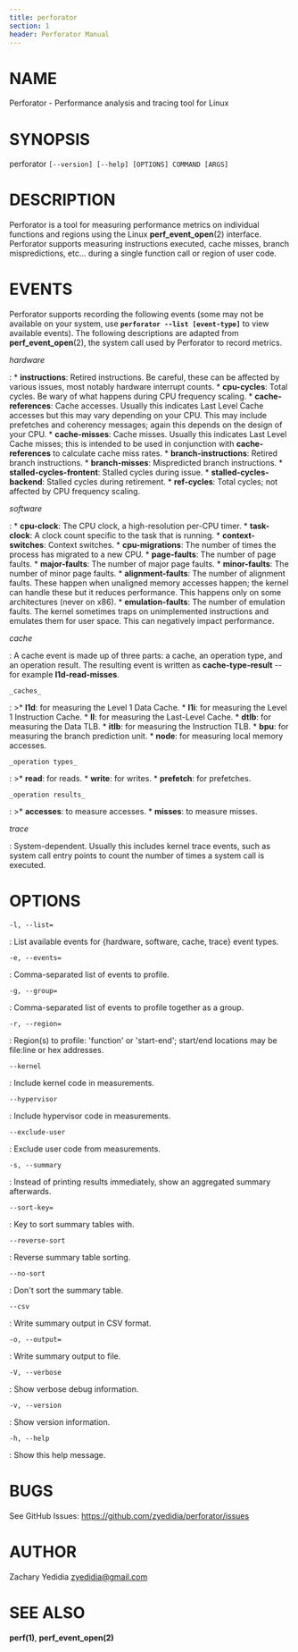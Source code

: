 ```yaml
---
title: perforator
section: 1
header: Perforator Manual
---
```


# NAME
  Perforator - Performance analysis and tracing tool for Linux

# SYNOPSIS
  perforator `[--version] [--help] [OPTIONS] COMMAND [ARGS]`

# DESCRIPTION
  Perforator is a tool for measuring performance metrics on individual
  functions and regions using the Linux **perf_event_open**(2) interface.
  Perforator supports measuring instructions executed, cache misses, branch
  mispredictions, etc... during a single function call or region of user code.

# EVENTS

Perforator supports recording the following events (some may not be available on your
system, use **`perforator --list [event-type]`** to view available events). The following
descriptions are adapted from **perf_event_open**(2), the system call used by Perforator
to record metrics.

  _hardware_

:   * **instructions**: Retired instructions. Be careful, these can be affected by various issues, most notably hardware interrupt counts.
    * **cpu-cycles**: Total cycles. Be wary of what happens during CPU frequency scaling.
    * **cache-references**: Cache accesses. Usually this indicates Last Level Cache accesses but this may vary depending on your CPU. This may include prefetches and coherency messages; again this depends on the design of your CPU.
    * **cache-misses**: Cache misses. Usually this indicates Last Level Cache misses; this is intended to be used in conjunction with **cache-references** to calculate cache miss rates.
    * **branch-instructions**: Retired branch instructions.
    * **branch-misses**: Mispredicted branch instructions.
    * **stalled-cycles-frontent**: Stalled cycles during issue.
    * **stalled-cycles-backend**: Stalled cycles during retirement.
    * **ref-cycles**: Total cycles; not affected by CPU frequency scaling.

  _software_

:   * **cpu-clock**: The CPU clock, a high-resolution per-CPU timer.
    * **task-clock**: A clock count specific to the task that is running.
    * **context-switches**: Context switches.
    * **cpu-migrations**: The number of times the process has migrated to a new CPU.
    * **page-faults**: The number of page faults.
    * **major-faults**: The number of major page faults.
    * **minor-faults**: The number of minor page faults.
    * **alignment-faults**: The number of alignment faults. These happen when unaligned memory accesses happen; the kernel can handle these but it reduces performance. This happens only on some architectures (never on x86).
    * **emulation-faults**: The number of emulation faults. The kernel sometimes traps on unimplemented instructions and emulates them for user space. This can negatively impact performance.

  _cache_

:   A cache event is made up of three parts: a cache, an operation type, and an operation result. The resulting event is written as **cache-type-result** -- for example **l1d-read-misses**.

    _caches_

:   >* **l1d**: for measuring the Level 1 Data Cache.
    * **l1i**: for measuring the Level 1 Instruction Cache.
    * **ll**: for measuring the Last-Level Cache.
    * **dtlb**: for measuring the Data TLB.
    * **itlb**: for measuring the Instruction TLB.
    * **bpu**: for measuring the branch prediction unit.
    * **node**: for measuring local memory accesses.

    _operation types_
:   >* **read**: for reads.
    * **write**: for writes.
    * **prefetch**: for prefetches.

    _operation results_
:   >* **accesses**: to measure accesses.
    * **misses**: to measure misses.

_trace_

:    System-dependent. Usually this includes kernel trace events, such as system call entry
     points to count the number of times a system call is executed.

# OPTIONS
  `-l, --list=`

:    List available events for {hardware, software, cache, trace} event types.

  `-e, --events=`

:    Comma-separated list of events to profile.

  `-g, --group=`

:    Comma-separated list of events to profile together as a group.

  `-r, --region=`

:    Region(s) to profile: 'function' or 'start-end'; start/end locations may be
    file:line or hex addresses.

  `--kernel`

:    Include kernel code in measurements.

  `--hypervisor`

:    Include hypervisor code in measurements.

  `--exclude-user`

:    Exclude user code from measurements.

  `-s, --summary`

:    Instead of printing results immediately, show an aggregated summary afterwards.

  `--sort-key=`

:    Key to sort summary tables with.

  `--reverse-sort`

:    Reverse summary table sorting.

  `--no-sort`

:    Don't sort the summary table.

  `--csv`

:    Write summary output in CSV format.

  `-o, --output=`

:    Write summary output to file.

  `-V, --verbose`

:    Show verbose debug information.

  `-v, --version`

:    Show version information.

  `-h, --help`

:    Show this help message.


# BUGS

See GitHub Issues: <https://github.com/zyedidia/perforator/issues>

# AUTHOR

Zachary Yedidia <zyedidia@gmail.com>

# SEE ALSO

**perf(1)**, **perf\_event\_open(2)**
